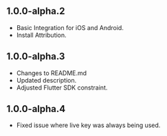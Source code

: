 ## 1.0.0-alpha.2

* Basic Integration for iOS and Android.
* Install Attribution.

## 1.0.0-alpha.3

* Changes to README.md
* Updated description.
* Adjusted Flutter SDK constraint.

## 1.0.0-alpha.4

* Fixed issue where live key was always being used.